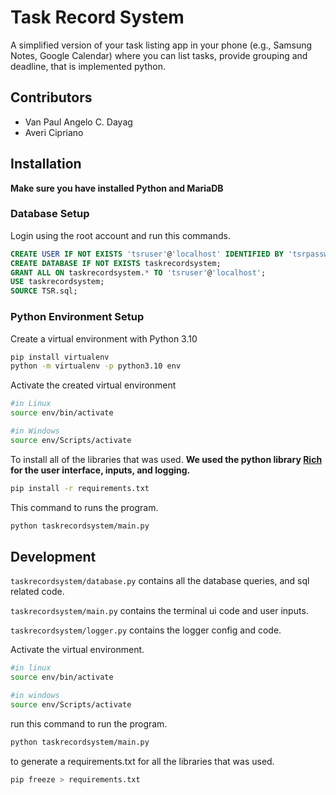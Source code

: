 # Task Record System

A simplified version of your task listing app in your phone (e.g., Samsung Notes, Google Calendar) where you can list tasks, provide grouping and deadline, that is implemented python.

## Contributors

- Van Paul Angelo C. Dayag
- Averi Cipriano

## Installation

**Make sure you have installed Python and MariaDB**

### Database Setup

Login using the root account and run this commands.

```sql
CREATE USER IF NOT EXISTS 'tsruser'@'localhost' IDENTIFIED BY 'tsrpassword'; 
CREATE DATABASE IF NOT EXISTS taskrecordsystem;
GRANT ALL ON taskrecordsystem.* TO 'tsruser'@'localhost';
USE taskrecordsystem;
SOURCE TSR.sql;
```

### Python Environment Setup

Create a virtual environment with Python 3.10

```bash
pip install virtualenv
python -m virtualenv -p python3.10 env
```

Activate the created virtual environment

```bash
#in Linux
source env/bin/activate

#in Windows
source env/Scripts/activate
```

To install all of the libraries that was used. **We used the python library [Rich](https://github.com/Textualize/rich) for the user interface, inputs, and logging.**

```bash
pip install -r requirements.txt
```



This command to runs the program.

```bash
python taskrecordsystem/main.py
```

## Development

`taskrecordsystem/database.py` contains all the database queries, and sql related code.

`taskrecordsystem/main.py` contains the terminal ui code and user inputs.

`taskrecordsystem/logger.py` contains the logger config and code.

Activate the virtual environment.

```bash
#in linux
source env/bin/activate

#in windows
source env/Scripts/activate
```

run this command to run the program.

```bash
python taskrecordsystem/main.py
```

to generate a requirements.txt for all the libraries that was used.

```bash
pip freeze > requirements.txt
```